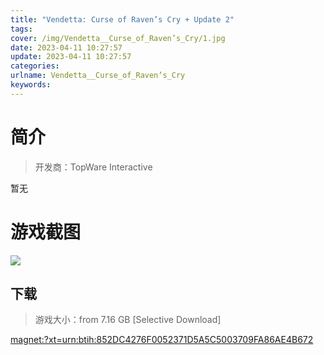 ```yaml
---
title: "Vendetta: Curse of Raven’s Cry + Update 2"
tags: 
cover: /img/Vendetta__Curse_of_Raven’s_Cry/1.jpg
date: 2023-04-11 10:27:57
update: 2023-04-11 10:27:57
categories: 
urlname: Vendetta__Curse_of_Raven’s_Cry
keywords: 
---
```

# 简介

> 开发商：TopWare Interactive

暂无

# 游戏截图

![](/img/Vendetta__Curse_of_Raven’s_Cry/2.jpg)


## 下载

> 游戏大小：from 7.16 GB [Selective Download]

[magnet:?xt=urn:btih:852DC4276F0052371D5A5C5003709FA86AE4B672](magnet:?xt=urn:btih:852DC4276F0052371D5A5C5003709FA86AE4B672)